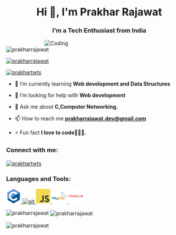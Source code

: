 <h1 align="center">Hi 👋, I'm Prakhar Rajawat</h1>
<h3 align="center">I'm a Tech Enthusiast from India</h3>
<img align="right" alt="Coding" width="400" src="https://i.pinimg.com/originals/54/e3/7d/54e37d8074ebcde1d96c77d7b2a7f310.gif">

<p align="left"> <img src="https://komarev.com/ghpvc/?username=prakharrajawat&label=Profile%20views&color=0e75b6&style=flat" alt="prakharrajawat" /> </p>

<p align="left"> <a href="https://github.com/ryo-ma/github-profile-trophy"><img src="https://github-profile-trophy.vercel.app/?username=prakharrajawat" alt="prakharrajawat" /></a> </p>

<p align="left"> <a href="https://twitter.com/prakhartwts" target="blank"><img src="https://img.shields.io/twitter/follow/prakhartwts?logo=twitter&style=for-the-badge" alt="prakhartwts" /></a> </p>

- 🌱 I’m currently learning **Web development and Data Structures**

- 🤝 I’m looking for help with **Web development**

- 💬 Ask me about **C,Computer Networking.**

- 📫 How to reach me **prakharrajawat.dev@gmail.com**

- ⚡ Fun fact **I love to code👨🏻‍💻.**

<h3 align="left">Connect with me:</h3>
<p align="left">
<a href="https://twitter.com/prakhartwts" target="blank"><img align="center" src="https://raw.githubusercontent.com/rahuldkjain/github-profile-readme-generator/master/src/images/icons/Social/twitter.svg" alt="prakhartwts" height="30" width="40" /></a>
</p>

<h3 align="left">Languages and Tools:</h3>
<p align="left"> <a href="https://www.cprogramming.com/" target="_blank" rel="noreferrer"> <img src="https://raw.githubusercontent.com/devicons/devicon/master/icons/c/c-original.svg" alt="c" width="40" height="40"/> </a> <a href="https://git-scm.com/" target="_blank" rel="noreferrer"> <img src="https://www.vectorlogo.zone/logos/git-scm/git-scm-icon.svg" alt="git" width="40" height="40"/> </a> <a href="https://developer.mozilla.org/en-US/docs/Web/JavaScript" target="_blank" rel="noreferrer"> <img src="https://raw.githubusercontent.com/devicons/devicon/master/icons/javascript/javascript-original.svg" alt="javascript" width="40" height="40"/> </a> <a href="https://www.mysql.com/" target="_blank" rel="noreferrer"> <img src="https://raw.githubusercontent.com/devicons/devicon/master/icons/mysql/mysql-original-wordmark.svg" alt="mysql" width="40" height="40"/> </a> <a href="https://www.oracle.com/" target="_blank" rel="noreferrer"> <img src="https://raw.githubusercontent.com/devicons/devicon/master/icons/oracle/oracle-original.svg" alt="oracle" width="40" height="40"/> </a> </p>

<p><img align="left" src="https://github-readme-stats.vercel.app/api/top-langs?username=prakharrajawat&show_icons=true&locale=en&layout=compact" alt="prakharrajawat" /></p>

<p>&nbsp;<img align="center" src="https://github-readme-stats.vercel.app/api?username=prakharrajawat&show_icons=true&locale=en" alt="prakharrajawat" /></p>

<p><img align="center" src="https://github-readme-streak-stats.herokuapp.com/?user=prakharrajawat&" alt="prakharrajawat" /></p>
